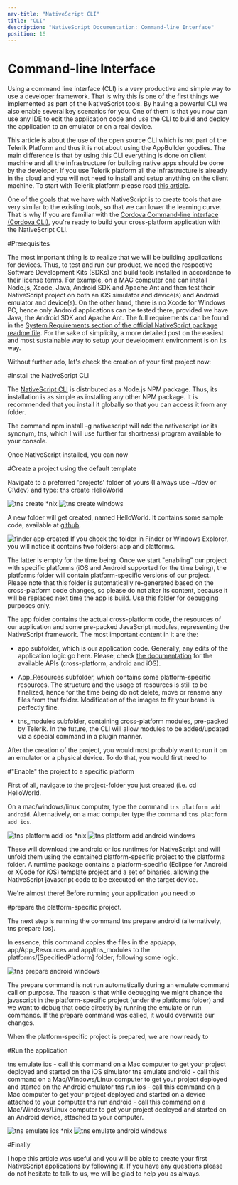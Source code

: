 ```yaml
---
nav-title: "NativeScript CLI"
title: "CLI"
description: "NativeScript Documentation: Command-line Interface"
position: 16
---
```


# Command-line Interface

Using a command line interface (CLI) is a very productive and simple way to use a developer framework. That is why this is one of the first things we implemented as part of the NativeScript tools. By having a powerful CLI we also enable several key scenarios for you. One of them is that you now can use any IDE to edit the application code and use the CLI to build and deploy the application to an emulator or on a real device.


This article is about the use of the open source CLI which is not part of the Telerik Platform and thus it is not about using the AppBuilder goodies. The main difference is that by using this CLI everything is done on client machine and all the infrastructure for building native apps should be done by the developer. If you use Telerik platform all the infrastructure is already in the cloud and you will not need to install and setup anything on the client machine. To start with Telerik platform please read [this article](http://docs.telerik.com/platform/appbuilder/nativescript/getting-started-ns/get-started-cli).


One of the goals that we have with NativeScript is to create tools that are very similar to the existing tools, so that we can lower the learning curve. That is why If you are familiar with the [Cordova Command-line interface (Cordova CLI)](http://cordova.apache.org/docs/en/3.6.0/guide_cli_index.md.html), you're ready to build your cross-platform application with the NativeScript CLI.

#Prerequisites

The most important thing is to realize that we will be building applications for devices. Thus, to test and run our product, we need the respective Software Development Kits (SDKs) and build tools installed in accordance to their license terms. For example, on a MAC computer one can install Node.js, Xcode, Java, Android SDK and Apache Ant and then test their NativeScript project on both an iOS simulator and device(s) and Android emulator and device(s). On the other hand, there is no Xcode for Windows PC, hence only Android applications can be tested there, provided we have Java, the Android SDK and Apache Ant. The full requirements can be found in the [System Requirements section of the official NativeScript package readme file](https://www.npmjs.org/package/nativescript#system-requirements). For the sake of simplicity, a more detailed post on the easiest and most sustainable way to setup your development environment is on its way.


Without further ado, let's check the creation of your first project now:

#Install the NativeScript CLI

The [NativeScript CLI](https://www.npmjs.org/package/nativescript) is distributed as a Node.js NPM package. Thus, its installation is as simple as installing any other NPM package. It is recommended that you install it globally so that you can access it from any folder.

The command npm install -g nativescript will add the nativescript (or its synonym, tns, which I will use further for shortness) program available to your console.

Once NativeScript installed, you can now

#Create a project using the default template

Navigate to a preferred 'projects' folder of yours (I always use ~/dev or C:\dev) and type: tns create HelloWorld

![tns create *nix](img/cli/tns-create-unix.png "tns create *nix")
![tns create windows](img/cli/tns-create-windows.png "tns create windows")

A new folder will get created, named HelloWorld. It contains some sample code, available at [github](https://github.com/NativeScript/template-hello-world).

![finder app created](img/cli/finder-app-created.png "finder app created")
If you check the folder in Finder or Windows Explorer, you will notice it contains two folders: app and platforms.

The latter is empty for the time being. Once we start "enabling" our project with specific platforms (iOS and Android supported for the time being), the platforms folder will contain platform-specific versions of our project. Please note that this folder is automatically re-generated based on the cross-platform code changes, so please do not alter its content, because it will be replaced next time the app is build. Use this folder for debugging purposes only.

The app folder contains the actual cross-platform code, the resources of our application and some pre-packed JavaScript modules, representing the NativeScript framework. The most important content in it are the:

- app subfolder, which is our application code. Generally, any edits of the application logic go here. Please, check [the documentation](https://github.com/nativescript/docs) for the available APIs (cross-platform, android and iOS).

- App_Resources subfolder, which contains some platform-specific resources. The structure and the usage of resources is still to be finalized, hence for the time being do not delete, move or rename any files from that folder. Modification of the images to fit your brand is perfectly fine.

- tns_modules subfolder, containing cross-platform modules, pre-packed by Telerik. In the future, the CLI will allow modules to be added/updated via a special command in a plugin manner.

After the creation of the project, you would most probably want to run it on an emulator or a physical device. To do that, you would first need to

#"Enable" the project to a specific platform

First of all, navigate to the project-folder you just created (i.e. cd HelloWorld.

On a mac/windows/linux computer, type the command `tns platform add android`. Alternatively, on a mac computer type the command `tns platform add ios`.

![tns platform add ios *nix](img/cli/tns-platform-add-ios-unix.png "tns platform add ios *nix")
![tns platform add android windows](img/cli/tns-platform-add-android-windows.png "tns platform add android windows")

These will download the android or ios runtimes for NativeScript and will unfold them using the contained platform-specific project to the platforms folder. A runtime package contains a platform-specific (Eclipse for Android or XCode for iOS) template project and a set of binaries, allowing the NativeScript javascript code to be executed on the target device.

We're almost there! Before running your application you need to

#prepare the platform-specific project.

The next step is running the command tns prepare android (alternatively, tns prepare ios).

In essence, this command copies the files in the app/app, app/App_Resources and app/tns_modules to the platforms/[SpecifiedPlatform] folder, following some logic.

![tns prepare android windows](img/cli/tns-prepare-android-windows.png "tns prepare android windows")

The prepare command is not run automatically during an emulate command call on purpose. The reason is that while debugging we might change the javascript in the platform-specific project (under the platforms folder) and we want to debug that code directly by running the emulate or run commands. If the prepare command was called, it would overwrite our changes.


When the platform-specific project is prepared, we are now ready to

#Run the application

tns emulate ios - call this command on a Mac computer to get your project deployed and started on the iOS simulator tns emulate android - call this command on a Mac/Windows/Linux computer to get your project deployed and started on the Android emulator tns run ios - call this command on a Mac computer to get your project deployed and started on a device attached to your computer tns run android - call this command on a Mac/Windows/Linux computer to get your project deployed and started on an Android device, attached to your computer.

![tns emulate ios *nix](img/cli/tns-emulate-ios-unix.png "tns emulate ios *nix")
![tns emulate android windows](img/cli/tns-emulate-android-windows.png "tns emulate android windows")

#Finally

I hope this article was useful and you will be able to create your first NativeScript applications by following it. If you have any questions please do not hesitate to talk to us, we will be glad to help you as always.
